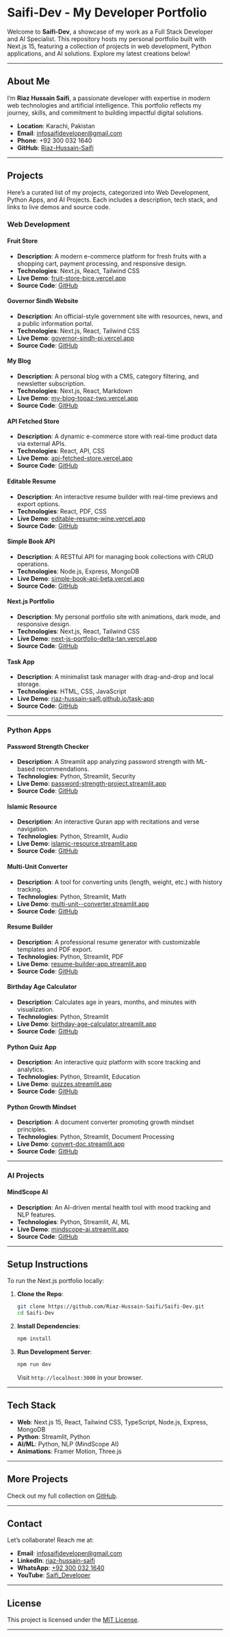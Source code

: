 # Saifi-Dev - My Developer Portfolio

Welcome to **Saifi-Dev**, a showcase of my work as a Full Stack Developer and AI Specialist. This repository hosts my personal portfolio built with Next.js 15, featuring a collection of projects in web development, Python applications, and AI solutions. Explore my latest creations below!

---

## About Me
I’m **Riaz Hussain Saifi**, a passionate developer with expertise in modern web technologies and artificial intelligence. This portfolio reflects my journey, skills, and commitment to building impactful digital solutions.

- **Location**: Karachi, Pakistan  
- **Email**: infosaifideveloper@gmail.com  
- **Phone**: +92 300 032 1640  
- **GitHub**: [Riaz-Hussain-Saifi](https://github.com/Riaz-Hussain-Saifi)  

---

## Projects

Here’s a curated list of my projects, categorized into Web Development, Python Apps, and AI Projects. Each includes a description, tech stack, and links to live demos and source code.

### Web Development
#### Fruit Store
- **Description**: A modern e-commerce platform for fresh fruits with a shopping cart, payment processing, and responsive design.
- **Technologies**: Next.js, React, Tailwind CSS
- **Live Demo**: [fruit-store-bice.vercel.app](https://fruit-store-bice.vercel.app/)
- **Source Code**: [GitHub](https://github.com/Riaz-Hussain-Saifi/Fruit-Store)

#### Governor Sindh Website
- **Description**: An official-style government site with resources, news, and a public information portal.
- **Technologies**: Next.js, React, Tailwind CSS
- **Live Demo**: [governor-sindh-pi.vercel.app](https://governor-sindh-pi.vercel.app/)
- **Source Code**: [GitHub](https://github.com/Riaz-Hussain-Saifi/Governor-Sindh)

#### My Blog
- **Description**: A personal blog with a CMS, category filtering, and newsletter subscription.
- **Technologies**: Next.js, React, Markdown
- **Live Demo**: [my-blog-topaz-two.vercel.app](https://my-blog-topaz-two.vercel.app/)
- **Source Code**: [GitHub](https://github.com/Riaz-Hussain-Saifi/my-blog)

#### API Fetched Store
- **Description**: A dynamic e-commerce store with real-time product data via external APIs.
- **Technologies**: React, API, CSS
- **Live Demo**: [api-fetched-store.vercel.app](https://api-fetched-store.vercel.app/)
- **Source Code**: [GitHub](https://github.com/Riaz-Hussain-Saifi/API-fetched-store)

#### Editable Resume
- **Description**: An interactive resume builder with real-time previews and export options.
- **Technologies**: React, PDF, CSS
- **Live Demo**: [editable-resume-wine.vercel.app](https://editable-resume-wine.vercel.app/)
- **Source Code**: [GitHub](https://github.com/Riaz-Hussain-Saifi/Editable-Resume)

#### Simple Book API
- **Description**: A RESTful API for managing book collections with CRUD operations.
- **Technologies**: Node.js, Express, MongoDB
- **Live Demo**: [simple-book-api-beta.vercel.app](https://simple-book-api-beta.vercel.app/)
- **Source Code**: [GitHub](https://github.com/Riaz-Hussain-Saifi/Simple-Book-API)

#### Next.js Portfolio
- **Description**: My personal portfolio site with animations, dark mode, and responsive design.
- **Technologies**: Next.js, React, Tailwind CSS
- **Live Demo**: [next-js-portfolio-delta-tan.vercel.app](https://next-js-portfolio-delta-tan.vercel.app/)
- **Source Code**: [GitHub](https://github.com/Riaz-Hussain-Saifi/Next.js-portfolio)

#### Task App
- **Description**: A minimalist task manager with drag-and-drop and local storage.
- **Technologies**: HTML, CSS, JavaScript
- **Live Demo**: [riaz-hussain-saifi.github.io/task-app](https://riaz-hussain-saifi.github.io/task-app/)
- **Source Code**: [GitHub](https://github.com/Riaz-Hussain-Saifi/task-app)

---

### Python Apps
#### Password Strength Checker
- **Description**: A Streamlit app analyzing password strength with ML-based recommendations.
- **Technologies**: Python, Streamlit, Security
- **Live Demo**: [password-strength-project.streamlit.app](https://password-strength-project.streamlit.app/)
- **Source Code**: [GitHub](https://github.com/Riaz-Hussain-Saifi/Python-Password-Strength-Project)

#### Islamic Resource
- **Description**: An interactive Quran app with recitations and verse navigation.
- **Technologies**: Python, Streamlit, Audio
- **Live Demo**: [islamic-resource.streamlit.app](https://islamic-resource.streamlit.app/)
- **Source Code**: [GitHub](https://github.com/Riaz-Hussain-Saifi/Python-Quran-App)

#### Multi-Unit Converter
- **Description**: A tool for converting units (length, weight, etc.) with history tracking.
- **Technologies**: Python, Streamlit, Math
- **Live Demo**: [multi-unit--converter.streamlit.app](https://multi-unit--converter.streamlit.app/)
- **Source Code**: [GitHub](https://github.com/Riaz-Hussain-Saifi/Python-Multi-unit-converter)

#### Resume Builder
- **Description**: A professional resume generator with customizable templates and PDF export.
- **Technologies**: Python, Streamlit, PDF
- **Live Demo**: [resume-builder-app.streamlit.app](https://resume-builder-app.streamlit.app/)
- **Source Code**: [GitHub](https://github.com/Riaz-Hussain-Saifi/Python-Resume-Builder-app)

#### Birthday Age Calculator
- **Description**: Calculates age in years, months, and minutes with visualization.
- **Technologies**: Python, Streamlit
- **Live Demo**: [birthday-age-calculator.streamlit.app](https://birthday-age-calculator.streamlit.app/)
- **Source Code**: [GitHub](https://github.com/Riaz-Hussain-Saifi/python-birthday-age-calculator)

#### Python Quiz App
- **Description**: An interactive quiz platform with score tracking and analytics.
- **Technologies**: Python, Streamlit, Education
- **Live Demo**: [quizzes.streamlit.app](https://quizzes.streamlit.app/)
- **Source Code**: [GitHub](https://github.com/Riaz-Hussain-Saifi/Python-Quiz-app)

#### Python Growth Mindset
- **Description**: A document converter promoting growth mindset principles.
- **Technologies**: Python, Streamlit, Document Processing
- **Live Demo**: [convert-doc.streamlit.app](https://convert-doc.streamlit.app/)
- **Source Code**: [GitHub](https://github.com/Riaz-Hussain-Saifi/Python-Growth-Mindset)

---

### AI Projects
#### MindScope AI
- **Description**: An AI-driven mental health tool with mood tracking and NLP features.
- **Technologies**: Python, Streamlit, AI, ML
- **Live Demo**: [mindscope-ai.streamlit.app](https://mindscope-ai.streamlit.app/)
- **Source Code**: [GitHub](https://github.com/Riaz-Hussain-Saifi/Python-Chat-Bot)

---

## Setup Instructions
To run the Next.js portfolio locally:
1. **Clone the Repo**:
   ```bash
   git clone https://github.com/Riaz-Hussain-Saifi/Saifi-Dev.git
   cd Saifi-Dev
   ```
2. **Install Dependencies**:
   ```bash
   npm install
   ```
3. **Run Development Server**:
   ```bash
   npm run dev
   ```
   Visit `http://localhost:3000` in your browser.

---

## Tech Stack
- **Web**: Next.js 15, React, Tailwind CSS, TypeScript, Node.js, Express, MongoDB
- **Python**: Streamlit, Python
- **AI/ML**: Python, NLP (MindScope AI)
- **Animations**: Framer Motion, Three.js

---

## More Projects
Check out my full collection on [GitHub](https://github.com/Riaz-Hussain-Saifi?tab=repositories).

---

## Contact
Let’s collaborate! Reach me at:
- **Email**: infosaifideveloper@gmail.com  
- **LinkedIn**: [riaz-hussain-saifi](https://www.linkedin.com/in/riaz-hussain-saifi)  
- **WhatsApp**: [+92 300 032 1640](https://wa.me/+923000321640)  
- **YouTube**: [Saifi_Developer](https://www.youtube.com/@Saifi_Developer)  

---

## License
This project is licensed under the [MIT License](LICENSE).

---